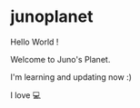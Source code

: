 # junoplanet
Hello World !

Welcome to Juno's Planet.

I'm learning and updating now :)

I love :computer:

